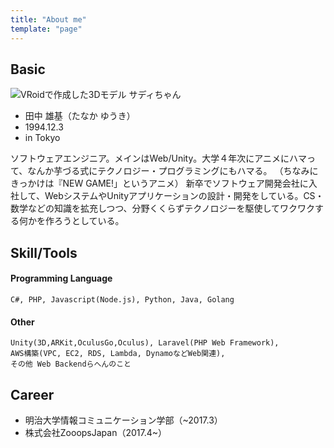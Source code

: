 ```yaml
---
title: "About me"
template: "page"
---
```


## Basic
![VRoidで作成した3Dモデル サディちゃん](/media/IMG_1431.png)
* 田中 雄基（たなか ゆうき）
* 1994.12.3
* in Tokyo

ソフトウェアエンジニア。メインはWeb/Unity。大学４年次にアニメにハマって、なんか芋づる式にテクノロジー・プログラミングにもハマる。
（ちなみにきっかけは『NEW GAME!」というアニメ）
新卒でソフトウェア開発会社に入社して、WebシステムやUnityアプリケーションの設計・開発をしている。CS・数学などの知識を拡充しつつ、分野くくらずテクノロジーを駆使してワクワクする何かを作ろうとしている。

## Skill/Tools
#### Programming Language
    C#, PHP, Javascript(Node.js), Python, Java, Golang

#### Other
    Unity(3D,ARKit,OculusGo,Oculus), Laravel(PHP Web Framework), 
    AWS構築(VPC, EC2, RDS, Lambda, DynamoなどWeb関連), 
    その他 Web Backendらへんのこと

## Career
* 明治大学情報コミュニケーション学部（~2017.3）
* 株式会社ZooopsJapan（2017.4~）

